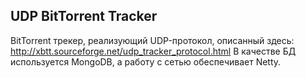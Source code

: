 ## UDP BitTorrent Tracker
BitTorrent трекер, реализующий UDP-протокол, описанный здесь: http://xbtt.sourceforge.net/udp_tracker_protocol.html
В качестве БД используется MongoDB, а работу с сетью обеспечивает Netty.
